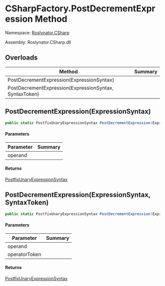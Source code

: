 # CSharpFactory\.PostDecrementExpression Method

Namespace: [Roslynator.CSharp](../../README.md)

Assembly: Roslynator\.CSharp\.dll

## Overloads

| Method | Summary |
| ------ | ------- |
| PostDecrementExpression\(ExpressionSyntax\) | |
| PostDecrementExpression\(ExpressionSyntax, SyntaxToken\) | |

## PostDecrementExpression\(ExpressionSyntax\)

```csharp
public static PostfixUnaryExpressionSyntax PostDecrementExpression(ExpressionSyntax operand)
```

#### Parameters

| Parameter | Summary |
| --------- | ------- |
| operand | |

#### Returns

[PostfixUnaryExpressionSyntax](https://docs.microsoft.com/en-us/dotnet/api/microsoft.codeanalysis.csharp.syntax.postfixunaryexpressionsyntax)


## PostDecrementExpression\(ExpressionSyntax, SyntaxToken\)

```csharp
public static PostfixUnaryExpressionSyntax PostDecrementExpression(ExpressionSyntax operand, SyntaxToken operatorToken)
```

#### Parameters

| Parameter | Summary |
| --------- | ------- |
| operand | |
| operatorToken | |

#### Returns

[PostfixUnaryExpressionSyntax](https://docs.microsoft.com/en-us/dotnet/api/microsoft.codeanalysis.csharp.syntax.postfixunaryexpressionsyntax)


